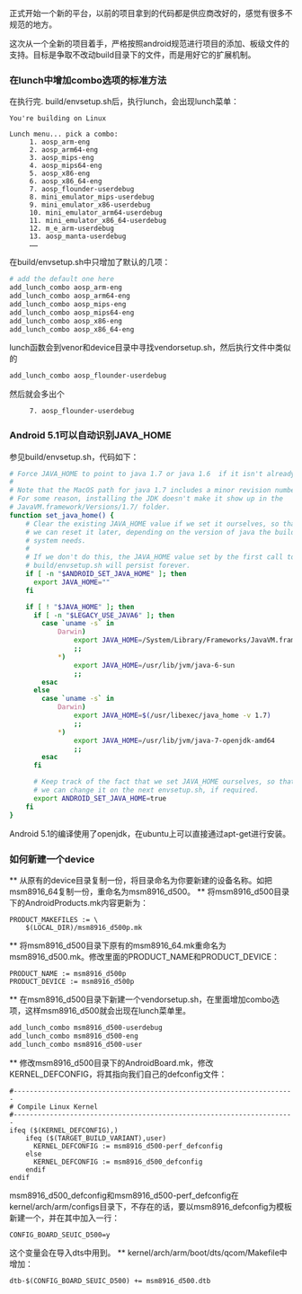正式开始一个新的平台，以前的项目拿到的代码都是供应商改好的，感觉有很多不规范的地方。

这次从一个全新的项目着手，严格按照android规范进行项目的添加、板级文件的支持。目标是争取不改动build目录下的文件，而是用好它的扩展机制。

### 在lunch中增加combo选项的标准方法
在执行完. build/envsetup.sh后，执行lunch，会出现lunch菜单：
```
You're building on Linux

Lunch menu... pick a combo:
     1. aosp_arm-eng
     2. aosp_arm64-eng
     3. aosp_mips-eng
     4. aosp_mips64-eng
     5. aosp_x86-eng
     6. aosp_x86_64-eng
     7. aosp_flounder-userdebug
     8. mini_emulator_mips-userdebug
     9. mini_emulator_x86-userdebug
     10. mini_emulator_arm64-userdebug
     11. mini_emulator_x86_64-userdebug
     12. m_e_arm-userdebug
     13. aosp_manta-userdebug
     ……
```
在build/envsetup.sh中只增加了默认的几项：
```sh
# add the default one here
add_lunch_combo aosp_arm-eng
add_lunch_combo aosp_arm64-eng
add_lunch_combo aosp_mips-eng
add_lunch_combo aosp_mips64-eng
add_lunch_combo aosp_x86-eng
add_lunch_combo aosp_x86_64-eng
```
lunch函数会到venor和device目录中寻找vendorsetup.sh，然后执行文件中类似的
```sh
add_lunch_combo aosp_flounder-userdebug
```
然后就会多出个
```
     7. aosp_flounder-userdebug
```

### Android 5.1可以自动识别JAVA_HOME
参见build/envsetup.sh，代码如下：
```sh
# Force JAVA_HOME to point to java 1.7 or java 1.6  if it isn't already set.
#
# Note that the MacOS path for java 1.7 includes a minor revision number (sigh).
# For some reason, installing the JDK doesn't make it show up in the
# JavaVM.framework/Versions/1.7/ folder.
function set_java_home() {
    # Clear the existing JAVA_HOME value if we set it ourselves, so that
    # we can reset it later, depending on the version of java the build
    # system needs.
    #
    # If we don't do this, the JAVA_HOME value set by the first call to
    # build/envsetup.sh will persist forever.
    if [ -n "$ANDROID_SET_JAVA_HOME" ]; then
      export JAVA_HOME=""
    fi

    if [ ! "$JAVA_HOME" ]; then
      if [ -n "$LEGACY_USE_JAVA6" ]; then
        case `uname -s` in
            Darwin)
                export JAVA_HOME=/System/Library/Frameworks/JavaVM.framework/Versions/1.6/Home
                ;;
            *)
                export JAVA_HOME=/usr/lib/jvm/java-6-sun
                ;;
        esac
      else
        case `uname -s` in
            Darwin)
                export JAVA_HOME=$(/usr/libexec/java_home -v 1.7)
                ;;
            *)
                export JAVA_HOME=/usr/lib/jvm/java-7-openjdk-amd64
                ;;
        esac
      fi

      # Keep track of the fact that we set JAVA_HOME ourselves, so that
      # we can change it on the next envsetup.sh, if required.
      export ANDROID_SET_JAVA_HOME=true
    fi
}
```
Android 5.1的编译使用了openjdk，在ubuntu上可以直接通过apt-get进行安装。

### 如何新建一个device
** 从原有的device目录复制一份，将目录命名为你要新建的设备名称。如把msm8916_64复制一份，重命名为msm8916_d500。
** 将msm8916_d500目录下的AndroidProducts.mk内容更新为：
```make
PRODUCT_MAKEFILES := \
    $(LOCAL_DIR)/msm8916_d500p.mk
```
** 将msm8916_d500目录下原有的msm8916_64.mk重命名为msm8916_d500.mk。修改里面的PRODUCT_NAME和PRODUCT_DEVICE：
```make
PRODUCT_NAME := msm8916_d500p
PRODUCT_DEVICE := msm8916_d500p
```
** 在msm8916_d500目录下新建一个vendorsetup.sh，在里面增加combo选项，这样msm8916_d500就会出现在lunch菜单里。
```sh
add_lunch_combo msm8916_d500-userdebug
add_lunch_combo msm8916_d500-eng
add_lunch_combo msm8916_d500-user
```
** 修改msm8916_d500目录下的AndroidBoard.mk，修改KERNEL_DEFCONFIG，将其指向我们自己的defconfig文件：
```make
#----------------------------------------------------------------------
# Compile Linux Kernel
#----------------------------------------------------------------------
ifeq ($(KERNEL_DEFCONFIG),)
    ifeq ($(TARGET_BUILD_VARIANT),user)
      KERNEL_DEFCONFIG := msm8916_d500-perf_defconfig
    else
      KERNEL_DEFCONFIG := msm8916_d500_defconfig
    endif
endif
```
msm8916_d500_defconfig和msm8916_d500-perf_defconfig在kernel/arch/arm/configs目录下，不存在的话，要以msm8916_defconfig为模板新建一个，并在其中加入一行：
```make
CONFIG_BOARD_SEUIC_D500=y
```
这个变量会在导入dts中用到。
** kernel/arch/arm/boot/dts/qcom/Makefile中增加：
```make
dtb-$(CONFIG_BOARD_SEUIC_D500) += msm8916_d500.dtb
```

